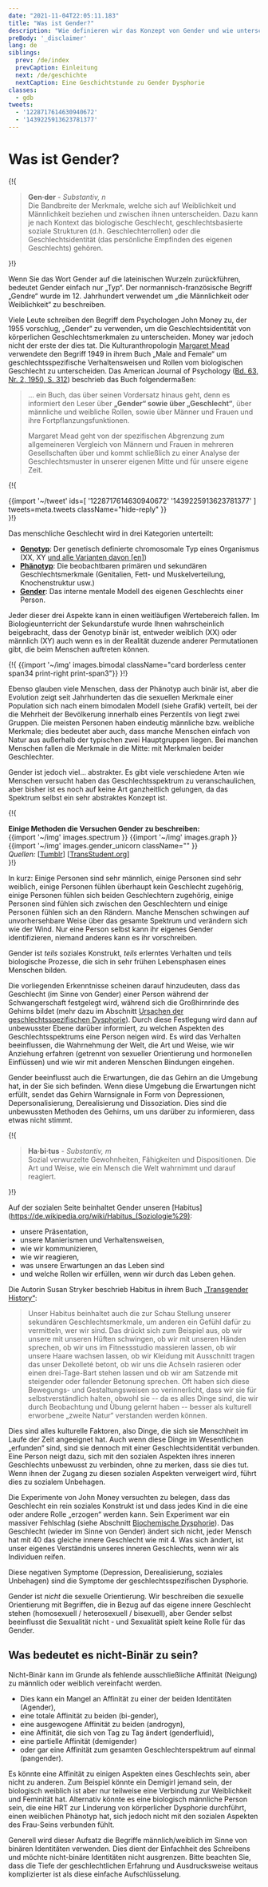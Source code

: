 ```yaml
---
date: "2021-11-04T22:05:11.183"
title: "Was ist Gender?"
description: "Wie definieren wir das Konzept von Gender und wie unterscheidet es sich von Sex?"
preBody: '_disclaimer'
lang: de
siblings:
  prev: /de/index
  prevCaption: Einleitung
  next: /de/geschichte
  nextCaption: Eine Geschichtstunde zu Gender Dysphorie
classes:
  - gdb
tweets:
  - '1228717614630940672'
  - '1439225913623781377'
---
```


# Was ist Gender?

{!{
<div class="gutter">
  <blockquote>
    <strong>Gen·der</strong> - <em>Substantiv, n</em><br>
    Die Bandbreite der Merkmale, welche sich auf Weiblichkeit und Männlichkeit beziehen und zwischen ihnen unterscheiden. Dazu kann je nach Kontext das biologische Geschlecht, geschlechtsbasierte soziale Strukturen (d.h. Geschlechterrollen) oder die Geschlechtsidentität (das persönliche Empfinden des eigenen Geschlechts) gehören.
  </blockquote>
</div>
}!}

Wenn Sie das Wort Gender auf die lateinischen Wurzeln zurückführen, bedeutet Gender einfach nur „Typ“. Der normannisch-französische Begriff „Gendre“ wurde im 12. Jahrhundert verwendet um „die Männlichkeit oder Weiblichkeit“ zu beschreiben. 

Viele Leute schreiben den Begriff dem Psychologen John Money zu, der 1955 vorschlug, „Gender“ zu verwenden, um die Geschlechtsidentität von körperlichen Geschlechtsmerkmalen zu unterscheiden. Money war jedoch nicht der erste der dies tat. Die Kulturanthropologin [Margaret Mead](https://de.wikipedia.org/wiki/Margaret_Mead) verwendete den Begriff 1949 in ihrem Buch „Male and Female“ um geschlechtsspezifische Verhaltensweisen und Rollen vom biologischen Geschlecht zu unterscheiden. Das American Journal of Psychology ([Bd. 63, Nr. 2, 1950, S. 312](https://www.jstor.org/stable/1418948)) beschrieb das Buch folgendermaßen:

> … ein Buch, das über seinen Vordersatz hinaus geht, denn es informiert den Leser über **„Gender“ sowie über „Geschlecht“**, über männliche und weibliche Rollen, sowie über Männer und Frauen und ihre Fortpflanzungsfunktionen.
>
> Margaret Mead geht von der spezifischen Abgrenzung zum allgemeineren Vergleich von Männern und Frauen in mehreren Gesellschaften über und kommt schließlich zu einer Analyse der Geschlechtsmuster in unserer eigenen Mitte und für unsere eigene Zeit.

{!{
<div class="gutter">
  {{import '~/tweet' ids=[
    '1228717614630940672'
    '1439225913623781377'
  ] tweets=meta.tweets className="hide-reply" }}
</div>
}!}

Das menschliche Geschlecht wird in drei Kategorien unterteilt:

- **[Genotyp](https://de.wikipedia.org/wiki/Genotyp)**: Der genetisch definierte chromosomale Typ eines Organismus (XX, XY [und alle Varianten davon [en]](https://twitter.com/sciencevet2/status/1035250518870900737?lang=en))
- **[Phänotyp](https://de.wikipedia.org/wiki/Ph%C3%A4notyp)**: Die beobachtbaren primären und sekundären Geschlechtsmerkmale (Genitalien, Fett- und Muskelverteilung, Knochenstruktur usw.)
- **[Gender](https://de.wikipedia.org/wiki/Gender)**: Das interne mentale Modell des eigenen Geschlechts einer Person.

Jeder dieser drei Aspekte kann in einen weitläufigen Wertebereich fallen. Im Biologieunterricht der Sekundarstufe wurde Ihnen wahrscheinlich beigebracht, dass der Genotyp binär ist, entweder weiblich (XX) oder männlich (XY) auch wenn es in der Realität duzende anderer Permutationen gibt, die beim Menschen auftreten können.

{!{ {{import '~/img' images.bimodal className="card borderless center span34 print-right print-span3"}} }!}

Ebenso glauben viele Menschen, dass der Phänotyp auch binär ist, aber die Evolution zeigt seit Jahrhunderten das die sexuellen Merkmale einer Population sich nach einem bimodalen Modell (siehe Grafik) verteilt, bei der die Mehrheit der Bevölkerung innerhalb eines Perzentils von liegt zwei Gruppen. Die meisten Personen haben eindeutig männliche bzw. weibliche Merkmale; dies bedeutet aber auch, dass manche Menschen einfach von Natur aus außerhalb der typischen zwei Hauptgruppen liegen. Bei manchen Menschen fallen die Merkmale in die Mitte: mit Merkmalen beider Geschlechter.

Gender ist jedoch viel… abstrakter. Es gibt viele verschiedene Arten wie Menschen versucht haben das Geschlechtsspektrum zu veranschaulichen, aber bisher ist es noch auf keine Art ganzheitlich gelungen, da das Spektrum selbst ein sehr abstraktes Konzept ist.

{!{
<div class="">
  <div class="card">
    <div class="card-header"><strong>Einige Methoden die Versuchen Gender zu beschreiben:</strong></div>
    <div class="card-body flex flex-row">
      {{import '~/img' images.spectrum }}
      {{import '~/img' images.graph }}
      {{import '~/img' images.gender_unicorn className="" }}
    </div>
    <div class="card-body">
      <em>Quellen:</em>
      [<a href="https://bahamutzero.tumblr.com/post/56838411871/gender-a-visual-guide-when-most-people-think-of">Tumblr</a>]
      [<a href="http://www.transstudent.org/gender">TransStudent.org</a>]
    </div>
  </div>
</div>
}!}

In kurz: Einige Personen sind sehr männlich, einige Personen sind sehr weiblich, einige Personen fühlen überhaupt kein Geschlecht zugehörig, einige Personen fühlen sich beiden Geschlechtern zugehörig, einige Personen sind fühlen sich zwischen den Geschlechtern und einige Personen fühlen sich an den Rändern. Manche Menschen schwingen auf unvorhersehbare Weise über das gesamte Spektrum und verändern sich wie der Wind. Nur eine Person selbst kann ihr eigenes Gender identifizieren, niemand anderes kann es ihr vorschreiben.

Gender ist *teils* soziales Konstrukt, *teils* erlerntes Verhalten und teils biologische Prozesse, die sich in sehr frühen Lebensphasen eines Menschen bilden.

Die vorliegenden Erkenntnisse scheinen darauf hinzudeuten, dass das Geschlecht (im Sinne von Gender) einer Person während der Schwangerschaft festgelegt wird, während sich die Großhirnrinde des Gehirns bildet (mehr dazu im Abschnitt [Ursachen der geschlechtsspezifischen Dysphorie](/de/ursachen)). Durch diese Festlegung wird dann auf unbewusster Ebene darüber informiert, zu welchen Aspekten des Geschlechtsspektrums eine Person neigen wird. Es wird das Verhalten beeinflussen, die Wahrnehmung der Welt, die Art und Weise, wie wir Anziehung erfahren (getrennt von sexueller Orientierung und hormonellen Einflüssen) und wie wir mit anderen Menschen Bindungen eingehen.

Gender beeinflusst auch die Erwartungen, die das Gehirn an die Umgebung hat, in der Sie sich befinden. Wenn diese Umgebung die Erwartungen nicht erfüllt, sendet das Gehirn Warnsignale in Form von Depressionen, Depersonalisierung, Derealisierung und Dissoziation. Dies sind die unbewussten Methoden des Gehirns, um uns darüber zu informieren, dass etwas nicht stimmt.

{!{
<div class="gutter"><blockquote>
  <strong>Ha·bi·tus</strong> - <em>Substantiv, m</em><br>
  Sozial verwurzelte Gewohnheiten, Fähigkeiten und Dispositionen. Die Art und Weise, wie ein Mensch die Welt wahrnimmt und darauf reagiert.
</blockquote></div>
}!}

Auf der sozialen Seite beinhaltet Gender unseren [Habitus](https://de.wikipedia.org/wiki/Habitus_(Soziologie%29):

- unsere Präsentation,
- unsere Manierismen und Verhaltensweisen,
- wie wir kommunizieren,
- wie wir reagieren,
- was unsere Erwartungen an das Leben sind
- und welche Rollen wir erfüllen, wenn wir durch das Leben gehen.

Die Autorin Susan Stryker beschrieb Habitus in ihrem Buch [„Transgender History“](https://smile.amazon.com/Transgender-History-second-Todays-Revolution/dp/158005689X):

> Unser Habitus beinhaltet auch die zur Schau Stellung unserer sekundären Geschlechtsmerkmale, um anderen ein Gefühl dafür zu vermitteln, wer wir sind. Das drückt sich zum Beispiel aus, ob wir unsere mit unseren Hüften schwingen, ob wir mit unseren Händen sprechen, ob wir uns im Fitnessstudio massieren lassen, ob wir unsere Haare wachsen lassen, ob wir Kleidung mit Ausschnitt tragen das unser Dekolleté betont, ob wir uns die Achseln rasieren oder einen drei-Tage-Bart stehen lassen und ob wir am Satzende mit steigender oder fallender Betonung sprechen. Oft haben sich diese Bewegungs- und Gestaltungsweisen so verinnerlicht, dass wir sie für selbstverständlich halten, obwohl sie -- da es alles Dinge sind, die wir durch Beobachtung und Übung gelernt haben -- besser als kulturell erworbene „zweite Natur“ verstanden werden können.

Dies sind alles kulturelle Faktoren, also Dinge, die sich sie Menschheit im Laufe der Zeit angeeignet hat. Auch wenn diese Dinge im Wesentlichen „erfunden“ sind, sind sie dennoch mit einer Geschlechtsidentität verbunden. Eine Person neigt dazu, sich mit den sozialen Aspekten ihres inneren Geschlechts unbewusst zu verbinden, ohne zu merken, dass sie dies tut. Wenn ihnen der Zugang zu diesen sozialen Aspekten verweigert wird, führt dies zu sozialem Unbehagen.

Die Experimente von John Money versuchten zu belegen, dass das Geschlecht ein rein soziales Konstrukt ist und dass jedes Kind in die eine oder andere Rolle „erzogen“ werden kann. Sein Experiment war ein massiver Fehlschlag (siehe Abschnitt [Biochemische Dysphorie](/de/biochemische-dysphorie)). Das Geschlecht (wieder im Sinne von Gender) ändert sich nicht, jeder Mensch hat mit 40 das gleiche innere Geschlecht wie mit 4. Was sich ändert, ist unser eigenes Verständnis unseres inneren Geschlechts, wenn wir als Individuen reifen.

Diese negativen Symptome (Depression, Derealisierung, soziales Unbehagen) sind die Symptome der geschlechtsspezifischen Dysphorie.

Gender ist *nicht* die sexuelle Orientierung. Wir beschreiben die sexuelle Orientierung mit Begriffen, die in Bezug auf das eigene innere Geschlecht stehen (homosexuell / heterosexuell / bisexuell), aber Gender selbst beeinflusst die Sexualität nicht - und Sexualität spielt keine Rolle für das Gender.

## Was bedeutet es nicht-Binär zu sein?

Nicht-Binär kann im Grunde als fehlende ausschließliche Affinität (Neigung) zu männlich oder weiblich vereinfacht werden. 
- Dies kann ein Mangel an Affinität zu einer der beiden Identitäten (Agender),
- eine totale Affinität zu beiden (bi-gender),
- eine ausgewogene Affinität zu beiden (androgyn),
- eine Affinität, die sich von Tag zu Tag ändert (genderfluid), 
- eine partielle Affinität (demigender) 
- oder gar eine Affinität zum gesamten Geschlechterspektrum auf einmal (pangender).

Es könnte eine Affinität zu einigen Aspekten eines Geschlechts sein, aber nicht zu anderen. Zum Beispiel könnte ein Demigirl jemand sein, der biologisch weiblich ist aber nur teilweise eine Verbindung zur Weiblichkeit und Feminität hat. Alternativ könnte es eine biologisch männliche Person sein, die eine HRT zur Linderung von körperlicher Dysphorie durchführt, einen weiblichen Phänotyp hat, sich jedoch nicht mit den sozialen Aspekten des Frau-Seins verbunden fühlt.

Generell wird dieser Aufsatz die Begriffe männlich/weiblich im Sinne von binären Identitäten verwenden. Dies dient der Einfachheit des Schreibens und möchte nicht-binäre Identitäten nicht ausgrenzen. Bitte beachten Sie, dass die Tiefe der geschlechtlichen Erfahrung und Ausdrucksweise weitaus komplizierter ist als diese einfache Aufschlüsselung.
